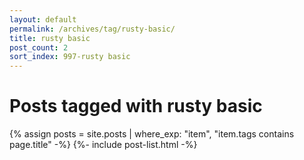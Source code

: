 ```yaml
---
layout: default
permalink: /archives/tag/rusty-basic/
title: rusty basic
post_count: 2
sort_index: 997-rusty basic
---
```

<h1 class="page-heading">Posts tagged with rusty basic</h1>
{% assign posts = site.posts | where_exp: "item", "item.tags contains page.title" -%}
{%- include post-list.html -%}
